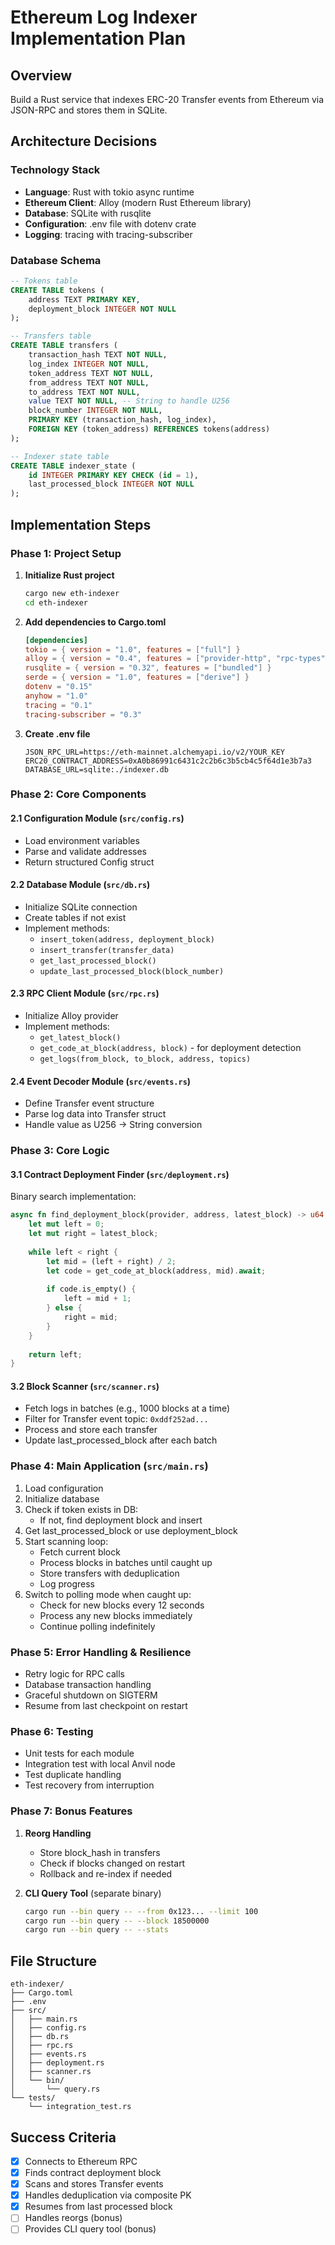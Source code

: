 # Ethereum Log Indexer Implementation Plan

## Overview
Build a Rust service that indexes ERC-20 Transfer events from Ethereum via JSON-RPC and stores them in SQLite.

## Architecture Decisions

### Technology Stack
- **Language**: Rust with tokio async runtime
- **Ethereum Client**: Alloy (modern Rust Ethereum library)
- **Database**: SQLite with rusqlite
- **Configuration**: .env file with dotenv crate
- **Logging**: tracing with tracing-subscriber

### Database Schema
```sql
-- Tokens table
CREATE TABLE tokens (
    address TEXT PRIMARY KEY,
    deployment_block INTEGER NOT NULL
);

-- Transfers table
CREATE TABLE transfers (
    transaction_hash TEXT NOT NULL,
    log_index INTEGER NOT NULL,
    token_address TEXT NOT NULL,
    from_address TEXT NOT NULL,
    to_address TEXT NOT NULL,
    value TEXT NOT NULL, -- String to handle U256
    block_number INTEGER NOT NULL,
    PRIMARY KEY (transaction_hash, log_index),
    FOREIGN KEY (token_address) REFERENCES tokens(address)
);

-- Indexer state table
CREATE TABLE indexer_state (
    id INTEGER PRIMARY KEY CHECK (id = 1),
    last_processed_block INTEGER NOT NULL
);
```

## Implementation Steps

### Phase 1: Project Setup
1. **Initialize Rust project**
   ```bash
   cargo new eth-indexer
   cd eth-indexer
   ```

2. **Add dependencies to Cargo.toml**
   ```toml
   [dependencies]
   tokio = { version = "1.0", features = ["full"] }
   alloy = { version = "0.4", features = ["provider-http", "rpc-types", "serde"] }
   rusqlite = { version = "0.32", features = ["bundled"] }
   serde = { version = "1.0", features = ["derive"] }
   dotenv = "0.15"
   anyhow = "1.0"
   tracing = "0.1"
   tracing-subscriber = "0.3"
   ```

3. **Create .env file**
   ```env
   JSON_RPC_URL=https://eth-mainnet.alchemyapi.io/v2/YOUR_KEY
   ERC20_CONTRACT_ADDRESS=0xA0b86991c6431c2c2b6c3b5cb4c5f64d1e3b7a3
   DATABASE_URL=sqlite:./indexer.db
   ```

### Phase 2: Core Components

#### 2.1 Configuration Module (`src/config.rs`)
- Load environment variables
- Parse and validate addresses
- Return structured Config struct

#### 2.2 Database Module (`src/db.rs`)
- Initialize SQLite connection
- Create tables if not exist
- Implement methods:
  - `insert_token(address, deployment_block)`
  - `insert_transfer(transfer_data)`
  - `get_last_processed_block()`
  - `update_last_processed_block(block_number)`

#### 2.3 RPC Client Module (`src/rpc.rs`)
- Initialize Alloy provider
- Implement methods:
  - `get_latest_block()`
  - `get_code_at_block(address, block)` - for deployment detection
  - `get_logs(from_block, to_block, address, topics)`

#### 2.4 Event Decoder Module (`src/events.rs`)
- Define Transfer event structure
- Parse log data into Transfer struct
- Handle value as U256 -> String conversion

### Phase 3: Core Logic

#### 3.1 Contract Deployment Finder (`src/deployment.rs`)
Binary search implementation:
```rust
async fn find_deployment_block(provider, address, latest_block) -> u64 {
    let mut left = 0;
    let mut right = latest_block;
    
    while left < right {
        let mid = (left + right) / 2;
        let code = get_code_at_block(address, mid).await;
        
        if code.is_empty() {
            left = mid + 1;
        } else {
            right = mid;
        }
    }
    
    return left;
}
```

#### 3.2 Block Scanner (`src/scanner.rs`)
- Fetch logs in batches (e.g., 1000 blocks at a time)
- Filter for Transfer event topic: `0xddf252ad...`
- Process and store each transfer
- Update last_processed_block after each batch

### Phase 4: Main Application (`src/main.rs`)
1. Load configuration
2. Initialize database
3. Check if token exists in DB:
   - If not, find deployment block and insert
4. Get last_processed_block or use deployment_block
5. Start scanning loop:
   - Fetch current block
   - Process blocks in batches until caught up
   - Store transfers with deduplication
   - Log progress
6. Switch to polling mode when caught up:
   - Check for new blocks every 12 seconds
   - Process any new blocks immediately
   - Continue polling indefinitely

### Phase 5: Error Handling & Resilience
- Retry logic for RPC calls
- Database transaction handling
- Graceful shutdown on SIGTERM
- Resume from last checkpoint on restart

### Phase 6: Testing
- Unit tests for each module
- Integration test with local Anvil node
- Test duplicate handling
- Test recovery from interruption

### Phase 7: Bonus Features
1. **Reorg Handling**
   - Store block_hash in transfers
   - Check if blocks changed on restart
   - Rollback and re-index if needed

2. **CLI Query Tool** (separate binary)
   ```bash
   cargo run --bin query -- --from 0x123... --limit 100
   cargo run --bin query -- --block 18500000
   cargo run --bin query -- --stats
   ```

## File Structure
```
eth-indexer/
├── Cargo.toml
├── .env
├── src/
│   ├── main.rs
│   ├── config.rs
│   ├── db.rs
│   ├── rpc.rs
│   ├── events.rs
│   ├── deployment.rs
│   ├── scanner.rs
│   └── bin/
│       └── query.rs
└── tests/
    └── integration_test.rs
```

## Success Criteria
- [x] Connects to Ethereum RPC
- [x] Finds contract deployment block
- [x] Scans and stores Transfer events
- [x] Handles deduplication via composite PK
- [x] Resumes from last processed block
- [ ] Handles reorgs (bonus)
- [ ] Provides CLI query tool (bonus)